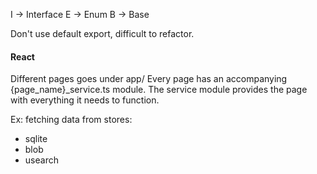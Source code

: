 I -> Interface
E -> Enum
B -> Base

Don't use default export, difficult to refactor.


#### React
Different pages goes under app/
Every page has an accompanying {page_name}_service.ts module.
The service module provides the page with everything it needs to function.

Ex:
fetching data from stores:
- sqlite
- blob
- usearch


